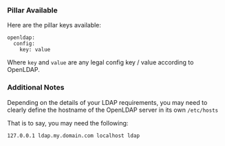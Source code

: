 ### Pillar Available

Here are the pillar keys available:

    openldap:
      config:
        key: value


Where `key` and `value` are any legal config key / value according to OpenLDAP.


### Additional Notes

Depending on the details of your LDAP requirements, you may need to clearly
define the hostname of the OpenLDAP server in its own `/etc/hosts`

That is to say, you may need the following:

    127.0.0.1 ldap.my.domain.com localhost ldap
